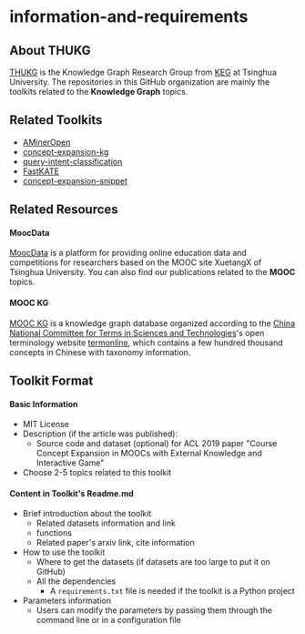 # information-and-requirements

## About THUKG ##

[THUKG](https://github.com/thukg) is the Knowledge Graph Research Group from [KEG](http://keg.cs.tsinghua.edu.cn/) at Tsinghua University. The repositories in this GitHub organization are mainly the toolkits related to the **Knowledge Graph** topics.

## Related Toolkits ##

- [AMinerOpen](https://github.com/thukg/AMinerOpen)
- [concept-expansion-kg](https://github.com/thukg/concept-expansion-kg)
- [query-intent-classification](https://github.com/thukg/query-intent-classification)
- [FastKATE](https://github.com/thukg/FastKATE)
- [concept-expansion-snippet](https://github.com/thukg/concept-expansion-snippet)

## Related Resources ##

#### MoocData ####

[MoocData](http://moocdata.cn) is a platform for providing online education data and competitions for researchers based on the MOOC site XuetangX of Tsinghua University. You can also find our publications related to the **MOOC** topics.

#### MOOC KG ####

[MOOC KG](http://moocdata.cn/mooc_knowledge_graph) is a knowledge graph database organized according to the [China National Committee for Terms in Sciences and Technologies](http://www.cnctst.cn/)'s open terminology website [termonline](http://www.termonline.cn/index.htm), which contains a few hundred thousand concepts in Chinese with taxonomy information.

## Toolkit Format ##

#### Basic Information ####

- MIT License
- Description (if the article was published):
  - Source code and dataset (optional) for ACL 2019 paper "Course Concept Expansion in MOOCs with External Knowledge and Interactive Game"
- Choose 2-5 topics related to this toolkit

#### Content in Toolkit's Readme.md ####

- Brief introduction about the toolkit
  - Related datasets information and link
  - functions
  - Related paper's arxiv link, cite information
- How to use the toolkit
  - Where to get the datasets (if datasets are too large to put it on GitHub)
  - All the dependencies
    - A `requirements.txt` file is needed if the toolkit is a Python project
- Parameters information
  - Users can modify the parameters by passing them through the command line or in a configuration file
